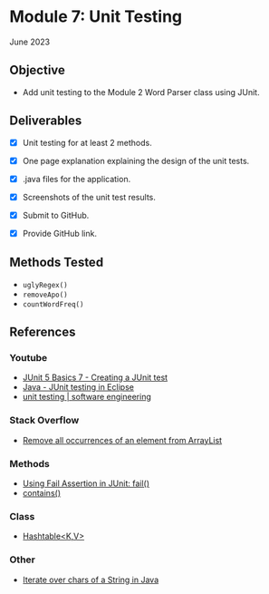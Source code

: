 # Module 7: Unit Testing
June 2023

## Objective
* Add unit testing to the Module 2 Word Parser class using JUnit.


## Deliverables
- [x] Unit testing for at least 2 methods.
- [x] One page explanation explaining the design of the unit tests.
- [x] .java files for the application.
- [x] Screenshots of the unit test results.
- [x] Submit to GitHub.
- [x] Provide GitHub link.


## Methods Tested
* `uglyRegex()` 
* `removeApo()`
* `countWordFreq()`


## References

### Youtube
* [JUnit 5 Basics 7 - Creating a JUnit test](https://www.youtube.com/watch?v=EROuIf2Ac_I)
* [ Java - JUnit testing in Eclipse ](https://www.youtube.com/watch?v=I8XXfgF9GSc&t=17s)
* [unit testing | software engineering](https://www.youtube.com/watch?v=c2Gv47azQ2Q)

### Stack Overflow
* [Remove all occurrences of an element from ArrayList](https://stackoverflow.com/questions/13565876/remove-all-occurrences-of-an-element-from-arraylist)

### Methods
* [Using Fail Assertion in JUnit: fail()](https://www.baeldung.com/junit-fail)
* [contains()](https://www.w3schools.com/java/ref_string_contains.asp)

### Class
* [Hashtable<K,V>](https://docs.oracle.com/javase/8/docs/api/java/util/Hashtable.html)

### Other
* [Iterate over chars of a String in Java](https://www.geeksforgeeks.org/iterate-over-the-characters-of-a-string-in-java/)